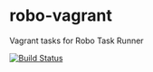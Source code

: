 # robo-vagrant
Vagrant tasks for Robo Task Runner

[![Build Status](https://travis-ci.org/joestewart/robo-vagrant.svg?branch=master)](https://travis-ci.org/joestewart/robo-vagrant)
